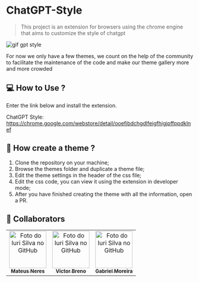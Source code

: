 
# ChatGPT-Style
> This project is an extension for browsers using the chrome engine that aims to customize the style of chatgpt

<img src="https://i.imgur.com/M2ve19T.gif" style="max-width=300px" alt="gif gpt style">

For now we only have a few themes, we count on the help of the community to facilitate the maintenance of the code and make our theme gallery more and more crowded

## 💻 How to Use ?

Enter the link below and install the extension.

ChatGPT Style: https://chrome.google.com/webstore/detail/ooefjbdchgdlfeigfhigjpffppdklnef

## 🚀 How create a theme ?

1. Clone the repository on your machine;
2. Browse the themes folder and duplicate a theme file;
3. Edit the theme settings in the header of the css file;
4. Edit the css code, you can view it using the extension in developer mode;
5. After you have finished creating the theme with all the information, open a PR.

## 🤝 Collaborators

<table>
  <tr>
    <td align="center">
      <a href="https://github.com/mateusneresrb">
        <img src="https://avatars.githubusercontent.com/u/52140952?v=4" width="100px;" alt="Foto do Iuri Silva no GitHub"/><br>
        <sub>
          <b>Mateus Neres</b>
        </sub>
      </a>
    </td>
        <td align="center">
      <a href="https://github.com/VictorBren0">
        <img src="https://avatars.githubusercontent.com/u/87786280?s=64&v=4" width="100px;" alt="Foto do Iuri Silva no GitHub"/><br>
        <sub>
          <b>Victor Breno</b>
        </sub>
      </a>
    </td>
        <td align="center">
      <a href="https://github.com/GabrielMoreiradeSouza">
        <img src="https://avatars.githubusercontent.com/u/120267591?s=64&v=4" width="100px;" alt="Foto do Iuri Silva no GitHub"/><br>
        <sub>
          <b>Gabriel Moreira</b>
        </sub>
      </a>
    </td>
  </tr>
</table>
